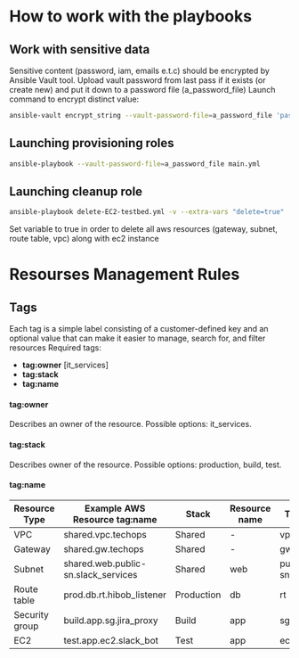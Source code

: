 # How to work with the playbooks

## Work with sensitive data

Sensitive content (password, iam, emails e.t.c) should be encrypted by Ansible Vault tool.
Upload vault password from last pass if it exists (or create new) and put it down to a password file (a_password_file)
Launch command to encrypt distinct value:
```sh
ansible-vault encrypt_string --vault-password-file=a_password_file 'password' --name 'name_of_variable'
```

## Launching provisioning roles

```sh
ansible-playbook --vault-password-file=a_password_file main.yml
```

## Launching cleanup role
```sh
ansible-playbook delete-EC2-testbed.yml -v --extra-vars "delete=true"
```
Set variable to true in order to delete all aws resources (gateway, subnet, route table, vpc) along with ec2 instance

# Resourses Management Rules
## Tags
Each tag is a simple label consisting of a customer-defined key and an optional value
that can make it easier to manage, search for, and filter resources
Required tags:
- **tag:owner** [it_services]
- **tag:stack**
- **tag:name**

#### tag:owner
Describes an owner of the resource. Possible options: it_services.
#### tag:stack
Describes owner of the resource. Possible options: production, build, test.
#### tag:name
| Resource Type  | Example AWS Resource tag:name       | Stack      | Resource  name | Type      | Unique name    |
|----------------|-------------------------------------|------------|----------------|-----------|----------------|
| VPC            | shared.vpc.techops                  | Shared     | -              | vpc       | techops        |
| Gateway        | shared.gw.techops                   | Shared     | -              | gw        | techops        |
| Subnet         | shared.web.public-sn.slack_services | Shared     | web            | public-sn | slack_services |
| Route table    | prod.db.rt.hibob_listener           | Production | db             | rt        | hibob_listener |
| Security group | build.app.sg.jira_proxy             | Build      | app            | sg        | jira_proxy     |
| EC2            | test.app.ec2.slack_bot              | Test       | app            | ec2       | slack_bot      |